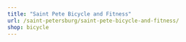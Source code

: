 ```yaml
---
title: "Saint Pete Bicycle and Fitness"
url: /saint-petersburg/saint-pete-bicycle-and-fitness/
shop: bicycle
---
```

